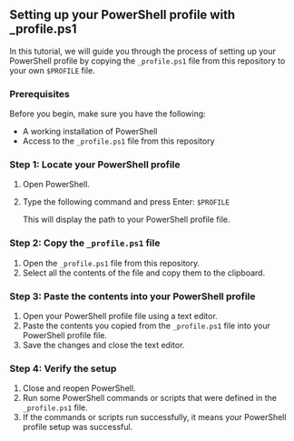 ## Setting up your PowerShell profile with _profile.ps1

In this tutorial, we will guide you through the process of setting up your PowerShell profile by copying the `_profile.ps1` file from this repository to your own `$PROFILE` file.

### Prerequisites

Before you begin, make sure you have the following:

- A working installation of PowerShell
- Access to the `_profile.ps1` file from this repository

### Step 1: Locate your PowerShell profile

1. Open PowerShell.
2. Type the following command and press Enter: `$PROFILE`

    This will display the path to your PowerShell profile file.

### Step 2: Copy the `_profile.ps1` file

1. Open the `_profile.ps1` file from this repository.
2. Select all the contents of the file and copy them to the clipboard.

### Step 3: Paste the contents into your PowerShell profile

1. Open your PowerShell profile file using a text editor.
2. Paste the contents you copied from the `_profile.ps1` file into your PowerShell profile file.
3. Save the changes and close the text editor.

### Step 4: Verify the setup

1. Close and reopen PowerShell.
2. Run some PowerShell commands or scripts that were defined in the `_profile.ps1` file.
3. If the commands or scripts run successfully, it means your PowerShell profile setup was successful.